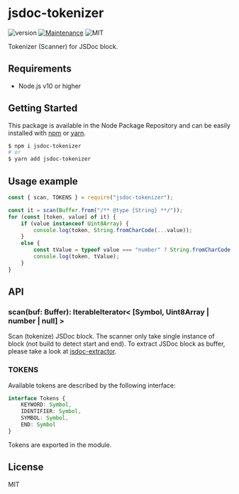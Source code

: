 # jsdoc-tokenizer
![version](https://img.shields.io/badge/version-1.0.0-blue.svg)
[![Maintenance](https://img.shields.io/badge/Maintained%3F-yes-green.svg)](https://github.com/SlimIO/is/commit-activity)
![MIT](https://img.shields.io/github/license/mashape/apistatus.svg)

Tokenizer (Scanner) for JSDoc block.

## Requirements
- Node.js v10 or higher

## Getting Started

This package is available in the Node Package Repository and can be easily installed with [npm](https://docs.npmjs.com/getting-started/what-is-npm) or [yarn](https://yarnpkg.com).

```bash
$ npm i jsdoc-tokenizer
# or
$ yarn add jsdoc-tokenizer
```

## Usage example
```js
const { scan, TOKENS } = require("jsdoc-tokenizer");

const it = scan(Buffer.from("/** @type {String} **/"));
for (const [token, value] of it) {
    if (value instanceof Uint8Array) {
        console.log(token, String.fromCharCode(...value));
    }
    else {
        const tValue = typeof value === "number" ? String.fromCharCode(value) : value;
        console.log(token, tValue);
    }
}
```

## API
### scan(buf: Buffer): IterableIterator< [Symbol, Uint8Array | number | null] >
Scan (tokenize) JSDoc block. The scanner only take single instance of block (not build to detect start and end). To extract JSDoc block as buffer, please take a look at [jsdoc-extractor](https://github.com/fraxken/jsdoc-extractor).

### TOKENS
Available tokens are described by the following interface:
```ts
interface Tokens {
    KEYWORD: Symbol,
    IDENTIFIER: Symbol,
    SYMBOL: Symbol,
    END: Symbol
}
```

Tokens are exported in the module.

## License
MIT
